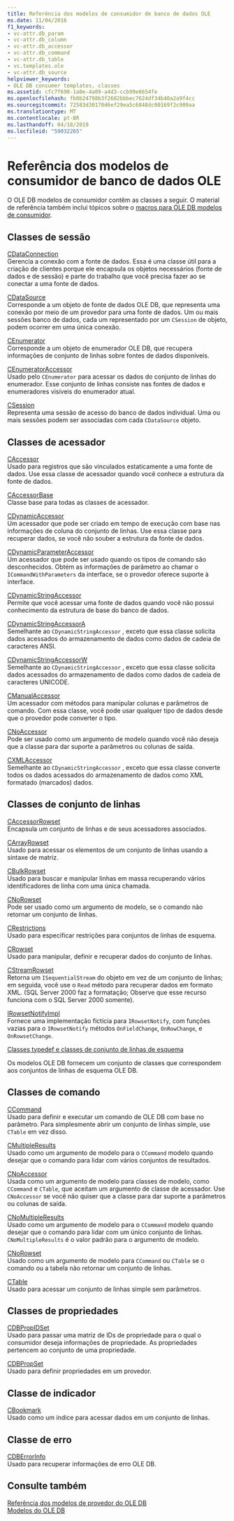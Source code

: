 ```yaml
---
title: Referência dos modelos de consumidor de banco de dados OLE
ms.date: 11/04/2016
f1_keywords:
- vc-attr.db_param
- vc-attr.db_column
- vc-attr.db_accessor
- vc-attr.db_command
- vc-attr.db_table
- vc.templates.ole
- vc-attr.db_source
helpviewer_keywords:
- OLE DB consumer templates, classes
ms.assetid: cfc7f698-1a0e-4a09-a4d3-ccb99e6654fe
ms.openlocfilehash: fb0b24798b3f2682bbbec7624df34b40a2a9f4cc
ms.sourcegitcommit: 72583d30170d6ef29ea5c6848dc00169f2c909aa
ms.translationtype: MT
ms.contentlocale: pt-BR
ms.lasthandoff: 04/18/2019
ms.locfileid: "59032265"
---
```

# <a name="ole-db-consumer-templates-reference"></a>Referência dos modelos de consumidor de banco de dados OLE

O OLE DB modelos de consumidor contêm as classes a seguir. O material de referência também inclui tópicos sobre o [macros para OLE DB modelos de consumidor](../../data/oledb/macros-and-global-functions-for-ole-db-consumer-templates.md).

## <a name="session-classes"></a>Classes de sessão

[CDataConnection](../../data/oledb/cdataconnection-class.md)<br/>
Gerencia a conexão com a fonte de dados. Essa é uma classe útil para a criação de clientes porque ele encapsula os objetos necessários (fonte de dados e de sessão) e parte do trabalho que você precisa fazer ao se conectar a uma fonte de dados.

[CDataSource](../../data/oledb/cdatasource-class.md)<br/>
Corresponde a um objeto de fonte de dados OLE DB, que representa uma conexão por meio de um provedor para uma fonte de dados. Um ou mais sessões banco de dados, cada um representado por um `CSession` de objeto, podem ocorrer em uma única conexão.

[CEnumerator](../../data/oledb/cenumerator-class.md)<br/>
Corresponde a um objeto de enumerador OLE DB, que recupera informações de conjunto de linhas sobre fontes de dados disponíveis.

[CEnumeratorAccessor](../../data/oledb/cenumeratoraccessor-class.md)<br/>
Usado pelo `CEnumerator` para acessar os dados do conjunto de linhas do enumerador. Esse conjunto de linhas consiste nas fontes de dados e enumeradores visíveis do enumerador atual.

[CSession](../../data/oledb/csession-class.md)<br/>
Representa uma sessão de acesso do banco de dados individual. Uma ou mais sessões podem ser associadas com cada `CDataSource` objeto.

## <a name="accessor-classes"></a>Classes de acessador

[CAccessor](../../data/oledb/caccessor-class.md)<br/>
Usado para registros que são vinculados estaticamente a uma fonte de dados. Use essa classe de acessador quando você conhece a estrutura da fonte de dados.

[CAccessorBase](../../data/oledb/caccessorbase-class.md)<br/>
Classe base para todas as classes de acessador.

[CDynamicAccessor](../../data/oledb/cdynamicaccessor-class.md)<br/>
Um acessador que pode ser criado em tempo de execução com base nas informações de coluna do conjunto de linhas. Use essa classe para recuperar dados, se você não souber a estrutura da fonte de dados.

[CDynamicParameterAccessor](../../data/oledb/cdynamicparameteraccessor-class.md)<br/>
Um acessador que pode ser usado quando os tipos de comando são desconhecidos. Obtém as informações de parâmetro ao chamar o `ICommandWithParameters` da interface, se o provedor oferece suporte à interface.

[CDynamicStringAccessor](../../data/oledb/cdynamicstringaccessor-class.md)<br/>
Permite que você acessar uma fonte de dados quando você não possui conhecimento da estrutura de base do banco de dados.

[CDynamicStringAccessorA](../../data/oledb/cdynamicstringaccessora-class.md)<br/>
Semelhante ao `CDynamicStringAccessor` , exceto que essa classe solicita dados acessados do armazenamento de dados como dados de cadeia de caracteres ANSI.

[CDynamicStringAccessorW](../../data/oledb/cdynamicstringaccessorw-class.md)<br/>
Semelhante ao `CDynamicStringAccessor` , exceto que essa classe solicita dados acessados do armazenamento de dados como dados de cadeia de caracteres UNICODE.

[CManualAccessor](../../data/oledb/cmanualaccessor-class.md)<br/>
Um acessador com métodos para manipular colunas e parâmetros de comando. Com essa classe, você pode usar qualquer tipo de dados desde que o provedor pode converter o tipo.

[CNoAccessor](../../data/oledb/cnoaccessor-class.md)<br/>
Pode ser usado como um argumento de modelo quando você não deseja que a classe para dar suporte a parâmetros ou colunas de saída.

[CXMLAccessor](../../data/oledb/cxmlaccessor-class.md)<br/>
Semelhante ao `CDynamicStringAccessor` , exceto que essa classe converte todos os dados acessados do armazenamento de dados como XML formatado (marcados) dados.

## <a name="rowset-classes"></a>Classes de conjunto de linhas

[CAccessorRowset](../../data/oledb/caccessorrowset-class.md)<br/>
Encapsula um conjunto de linhas e de seus acessadores associados.

[CArrayRowset](../../data/oledb/carrayrowset-class.md)<br/>
Usado para acessar os elementos de um conjunto de linhas usando a sintaxe de matriz.

[CBulkRowset](../../data/oledb/cbulkrowset-class.md)<br/>
Usado para buscar e manipular linhas em massa recuperando vários identificadores de linha com uma única chamada.

[CNoRowset](../../data/oledb/cnorowset-class.md)<br/>
Pode ser usado como um argumento de modelo, se o comando não retornar um conjunto de linhas.

[CRestrictions](../../data/oledb/crestrictions-class.md)<br/>
Usado para especificar restrições para conjuntos de linhas de esquema.

[CRowset](../../data/oledb/crowset-class.md)<br/>
Usado para manipular, definir e recuperar dados do conjunto de linhas.

[CStreamRowset](../../data/oledb/cstreamrowset-class.md)<br/>
Retorna um `ISequentialStream` do objeto em vez de um conjunto de linhas; em seguida, você use o `Read` método para recuperar dados em formato XML. (SQL Server 2000 faz a formatação; Observe que esse recurso funciona com o SQL Server 2000 somente).

[IRowsetNotifyImpl](../../data/oledb/irowsetnotifyimpl-class.md)<br/>
Fornece uma implementação fictícia para `IRowsetNotify`, com funções vazias para o `IRowsetNotify` métodos `OnFieldChange`, `OnRowChange`, e `OnRowsetChange`.

[Classes typedef e classes de conjunto de linhas de esquema](../../data/oledb/schema-rowset-classes-and-typedef-classes.md)

Os modelos OLE DB fornecem um conjunto de classes que correspondem aos conjuntos de linhas de esquema OLE DB.

## <a name="command-classes"></a>Classes de comando

[CCommand](../../data/oledb/ccommand-class.md)<br/>
Usado para definir e executar um comando de OLE DB com base no parâmetro. Para simplesmente abrir um conjunto de linhas simple, use `CTable` em vez disso.

[CMultipleResults](../../data/oledb/cmultipleresults-class.md)<br/>
Usado como um argumento de modelo para o `CCommand` modelo quando desejar que o comando para lidar com vários conjuntos de resultados.

[CNoAccessor](../../data/oledb/cnoaccessor-class.md)<br/>
Usada como um argumento de modelo para classes de modelo, como `CCommand` e `CTable`, que aceitam um argumento de classe de acessador. Use `CNoAccessor` se você não quiser que a classe para dar suporte a parâmetros ou colunas de saída.

[CNoMultipleResults](../../data/oledb/cnomultipleresults-class.md)<br/>
Usado como um argumento de modelo para o `CCommand` modelo quando desejar que o comando para lidar com um único conjunto de linhas. `CNoMultipleResults` é o valor padrão para o argumento de modelo.

[CNoRowset](../../data/oledb/cnorowset-class.md)<br/>
Usado como um argumento de modelo para `CCommand` ou `CTable` se o comando ou a tabela não retornar um conjunto de linhas.

[CTable](../../data/oledb/ctable-class.md)<br/>
Usado para acessar um conjunto de linhas simple sem parâmetros.

## <a name="property-classes"></a>Classes de propriedades

[CDBPropIDSet](../../data/oledb/cdbpropidset-class.md)<br/>
Usado para passar uma matriz de IDs de propriedade para o qual o consumidor deseja informações de propriedade. As propriedades pertencem ao conjunto de uma propriedade.

[CDBPropSet](../../data/oledb/cdbpropset-class.md)<br/>
Usado para definir propriedades em um provedor.

## <a name="bookmark-class"></a>Classe de indicador

[CBookmark](../../data/oledb/cbookmark-class.md)<br/>
Usado como um índice para acessar dados em um conjunto de linhas.

## <a name="error-class"></a>Classe de erro

[CDBErrorInfo](../../data/oledb/cdberrorinfo-class.md)<br/>
Usado para recuperar informações de erro OLE DB.

## <a name="see-also"></a>Consulte também

[Referência dos modelos de provedor do OLE DB](../../data/oledb/ole-db-provider-templates-reference.md)<br/>
[Modelos do OLE DB](../../data/oledb/ole-db-templates.md)